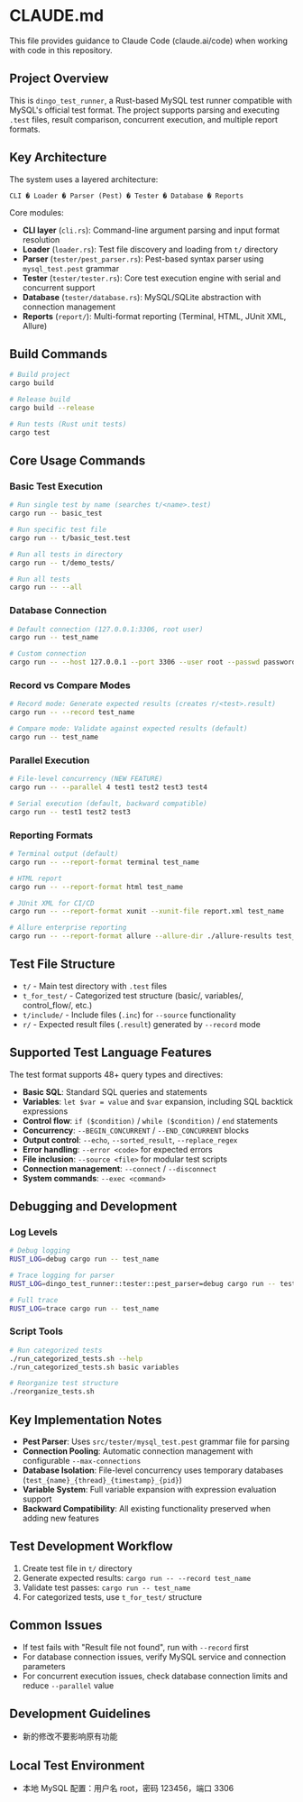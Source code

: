 # CLAUDE.md

This file provides guidance to Claude Code (claude.ai/code) when working with code in this repository.

## Project Overview

This is `dingo_test_runner`, a Rust-based MySQL test runner compatible with MySQL's official test format. The project supports parsing and executing `.test` files, result comparison, concurrent execution, and multiple report formats.

## Key Architecture

The system uses a layered architecture:

```
CLI � Loader � Parser (Pest) � Tester � Database � Reports
```

Core modules:
- **CLI layer** (`cli.rs`): Command-line argument parsing and input format resolution
- **Loader** (`loader.rs`): Test file discovery and loading from `t/` directory
- **Parser** (`tester/pest_parser.rs`): Pest-based syntax parser using `mysql_test.pest` grammar
- **Tester** (`tester/tester.rs`): Core test execution engine with serial and concurrent support
- **Database** (`tester/database.rs`): MySQL/SQLite abstraction with connection management
- **Reports** (`report/`): Multi-format reporting (Terminal, HTML, JUnit XML, Allure)

## Build Commands

```bash
# Build project
cargo build

# Release build
cargo build --release

# Run tests (Rust unit tests)
cargo test
```

## Core Usage Commands

### Basic Test Execution
```bash
# Run single test by name (searches t/<name>.test)
cargo run -- basic_test

# Run specific test file
cargo run -- t/basic_test.test

# Run all tests in directory
cargo run -- t/demo_tests/

# Run all tests
cargo run -- --all
```

### Database Connection
```bash
# Default connection (127.0.0.1:3306, root user)
cargo run -- test_name

# Custom connection
cargo run -- --host 127.0.0.1 --port 3306 --user root --passwd password test_name
```

### Record vs Compare Modes
```bash
# Record mode: Generate expected results (creates r/<test>.result)
cargo run -- --record test_name

# Compare mode: Validate against expected results (default)
cargo run -- test_name
```

### Parallel Execution
```bash
# File-level concurrency (NEW FEATURE)
cargo run -- --parallel 4 test1 test2 test3 test4

# Serial execution (default, backward compatible)
cargo run -- test1 test2 test3
```

### Reporting Formats
```bash
# Terminal output (default)
cargo run -- --report-format terminal test_name

# HTML report
cargo run -- --report-format html test_name

# JUnit XML for CI/CD
cargo run -- --report-format xunit --xunit-file report.xml test_name

# Allure enterprise reporting
cargo run -- --report-format allure --allure-dir ./allure-results test_name
```

## Test File Structure

- `t/` - Main test directory with `.test` files
- `t_for_test/` - Categorized test structure (basic/, variables/, control_flow/, etc.)
- `t/include/` - Include files (`.inc`) for `--source` functionality
- `r/` - Expected result files (`.result`) generated by `--record` mode

## Supported Test Language Features

The test format supports 48+ query types and directives:

- **Basic SQL**: Standard SQL queries and statements
- **Variables**: `let $var = value` and `$var` expansion, including SQL backtick expressions
- **Control flow**: `if ($condition)` / `while ($condition)` / `end` statements
- **Concurrency**: `--BEGIN_CONCURRENT` / `--END_CONCURRENT` blocks
- **Output control**: `--echo`, `--sorted_result`, `--replace_regex`
- **Error handling**: `--error <code>` for expected errors
- **File inclusion**: `--source <file>` for modular test scripts
- **Connection management**: `--connect` / `--disconnect`
- **System commands**: `--exec <command>`

## Debugging and Development

### Log Levels
```bash
# Debug logging
RUST_LOG=debug cargo run -- test_name

# Trace logging for parser
RUST_LOG=dingo_test_runner::tester::pest_parser=debug cargo run -- test_name

# Full trace
RUST_LOG=trace cargo run -- test_name
```

### Script Tools
```bash
# Run categorized tests
./run_categorized_tests.sh --help
./run_categorized_tests.sh basic variables

# Reorganize test structure
./reorganize_tests.sh
```

## Key Implementation Notes

- **Pest Parser**: Uses `src/tester/mysql_test.pest` grammar file for parsing
- **Connection Pooling**: Automatic connection management with configurable `--max-connections`
- **Database Isolation**: File-level concurrency uses temporary databases (`test_{name}_{thread}_{timestamp}_{pid}`)
- **Variable System**: Full variable expansion with expression evaluation support
- **Backward Compatibility**: All existing functionality preserved when adding new features

## Test Development Workflow

1. Create test file in `t/` directory
2. Generate expected results: `cargo run -- --record test_name`
3. Validate test passes: `cargo run -- test_name`
4. For categorized tests, use `t_for_test/` structure

## Common Issues

- If test fails with "Result file not found", run with `--record` first
- For database connection issues, verify MySQL service and connection parameters
- For concurrent execution issues, check database connection limits and reduce `--parallel` value

## Development Guidelines

- 新的修改不要影响原有功能

## Local Test Environment

- 本地 MySQL 配置：用户名 root，密码 123456，端口 3306